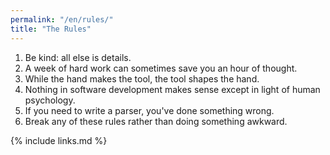 ```yaml
---
permalink: "/en/rules/"
title: "The Rules"
---
```


1. Be kind: all else is details.
2. A week of hard work can sometimes save you an hour of thought.
3. While the hand makes the tool, the tool shapes the hand.
4. Nothing in software development makes sense except in light of human psychology.
5. If you need to write a parser, you've done something wrong.
6. Break any of these rules rather than doing something awkward.

{% include links.md %}
